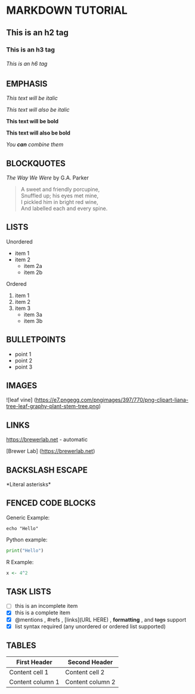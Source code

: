 # MARKDOWN TUTORIAL

## This is an h2 tag

### This is an h3 tag

###### This is an h6 tag

## EMPHASIS

*This text will be italic*

_This text will also be italic_

**This text will be bold**

__This text will also be bold__

_You **can** combine them_

## BLOCKQUOTES

_The Way We Were_ by G.A. Parker

> A sweet and friendly porcupine, \
> Snuffled up; his eyes met mine, \
> I pickled him in bright red wine, \
> And labelled each and every spine. 

## LISTS

Unordered
* item 1
* item 2
	* item 2a
	* item 2b

Ordered
1. item 1
2. item 2
3. item 3
	* item 3a
	* item 3b

## BULLETPOINTS

- point 1
- point 2
- point 3

## IMAGES

![leaf vine] (https://e7.pngegg.com/pngimages/397/770/png-clipart-liana-tree-leaf-graphy-plant-stem-tree.png)

## LINKS

https://brewerlab.net - automatic

[Brewer Lab] (https://brewerlab.net)

## BACKSLASH ESCAPE

\*Literal asterisks\*

## FENCED CODE BLOCKS

Generic Example:

```
echo "Hello"
```

Python example:

```python
print("Hello")
```

R Example:

```r
x <- 4^2
```

## TASK LISTS

- [ ] this is an incomplete item
- [x] this is a complete item
- [x] @mentions , #refs , [links](URL HERE) , **formatting** , and <del>tags</del> support
- [x] list syntax required (any unordered or ordered list supported)

## TABLES

First Header | Second Header
------------ | -------------
Content cell 1 | Content cell 2 |
Content column 1 | Content column 2

